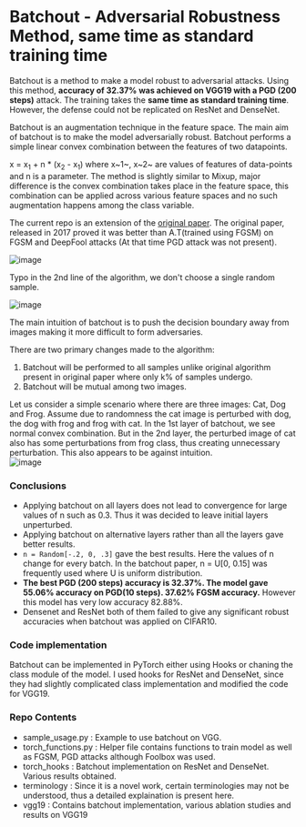 # Batchout - Adversarial Robustness Method, same time as standard training time

Batchout is a method to make a model robust to adversarial attacks. Using this method, **accuracy of 32.37% was achieved on VGG19 with a PGD (200 steps)** attack. The training takes the **same time as standard training time**. However, the defense could not be replicated on ResNet and DenseNet. 

Batchout is an augmentation technique in the feature space. The main aim of batchout is to make
the model adversarially robust. Batchout performs a simple linear convex combination between the features of two datapoints. 

x = x<sub>1</sub> + n * (x<sub>2</sub> - x<sub>1</sub>) where x~1~, x~2~ are values of features of data-points and n is a parameter. The method is slightly similar to Mixup, major difference is the convex combination takes place in the feature space, this combination can be applied across various feature spaces and no such augmentation happens among the class variable.

The current repo is an extension of the [original paper](http://dl.acm.org/citation.cfm?id=3293387). The original paper, released in 2017 proved it was better than A.T(trained using FGSM) on FGSM and DeepFool attacks (At that time PGD attack was not present). 

![image](https://user-images.githubusercontent.com/56476887/128053830-e082247d-0c88-48c8-a5fe-2ace7f10a637.png)

Typo in the 2nd line of the algorithm, we don't choose a single random sample.  

![image](https://user-images.githubusercontent.com/56476887/128053738-a3f6317b-45cf-4163-9771-4fddb4b06b31.png)

The main intuition of batchout is to push the decision boundary away from images making it more difficult to form adversaries. 


There are two primary changes made to the algorithm:

1. Batchout will be performed to all samples unlike original algorithm present in original paper where only k% of samples undergo.
2. Batchout will be mutual among two images.

Let us consider a simple scenario where there are three images: Cat, Dog and Frog. Assume due to randomness the cat image is perturbed with dog, the dog with frog and frog with cat. In the 1st layer of batchout, we see normal convex combination. But in the 2nd layer, the perturbed image of cat also has some perturbations from frog class, thus creating unnecessary perturbation. This also appears to be against intuition.   
![image](https://user-images.githubusercontent.com/56476887/128055785-1d9951fa-7c17-42ed-bd53-d235e0ab97b2.png)

### Conclusions

- Applying batchout on all layers does not lead to convergence for large values of n such as 0.3. Thus it was decided to leave initial layers unperturbed. 
- Applying batchout on alternative layers rather than all the layers gave better results.
- `n = Random[-.2, 0, .3]`  gave the best results. Here the values of n change for every batch. In the batchout paper,  n = U[0, 0.15] was frequently used where U is uniform distribution. 
- **The best PGD (200 steps) accuracy is 32.37%. The model gave 55.06% accuracy on PGD(10 steps).  37.62% FGSM accuracy.** However this model has very low accuracy 82.88%.
- Densenet and ResNet both of them failed to give any significant robust accuracies when batchout was applied on CIFAR10. 

### Code implementation

Batchout can be implemented in PyTorch either using Hooks or chaning the class module of the model. I used hooks for ResNet and DenseNet, since they had slightly complicated class implementation and modified the code for VGG19.

### Repo Contents
- sample_usage.py : Example to use batchout on VGG.
- torch_functions.py : Helper file contains functions to train model as well as FGSM, PGD attacks although Foolbox was used.
- torch_hooks : Batchout implementation on ResNet and DenseNet. Various results obtained. 
- terminology : Since it is a novel work, certain terminologies may not be understood, thus a detailed explaination is present here. 
- vgg19 : Contains batchout implementation, various ablation studies and results on VGG19

